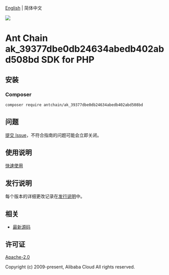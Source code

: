 [English](README.md) | 简体中文

![](https://aliyunsdk-pages.alicdn.com/icons/AlibabaCloud.svg)

# Ant Chain ak_39377dbe0db24634abedb402abd508bd SDK for PHP

## 安装

### Composer

```bash
composer require antchain/ak_39377dbe0db24634abedb402abd508bd
```

## 问题

[提交 Issue](https://github.com/alipay/antchain-openapi-prod-sdk/issues/new)，不符合指南的问题可能会立即关闭。

## 使用说明

[快速使用](https://github.com/alipay/antchain-openapi-prod-sdk)

## 发行说明

每个版本的详细更改记录在[发行说明](./ChangeLog.txt)中。

## 相关

* [最新源码](https://github.com/antchain-openapi-sdk-php)

## 许可证

[Apache-2.0](http://www.apache.org/licenses/LICENSE-2.0)

Copyright (c) 2009-present, Alibaba Cloud All rights reserved.
